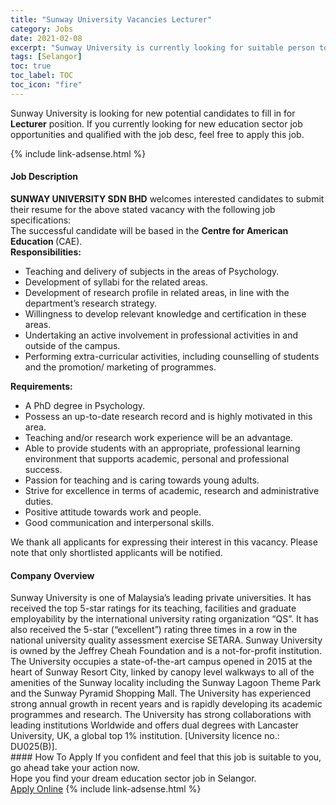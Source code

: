 ```yaml
---
title: "Sunway University Vacancies Lecturer" 
category: Jobs 
date: 2021-02-08 
excerpt: "Sunway University is currently looking for suitable person to fill in the Lecturer which positioned at Selangor" 
tags: [Selangor] 
toc: true 
toc_label: TOC 
toc_icon: "fire" 
--- 
```


<p>Sunway University is looking for new potential candidates to fill in for <b>Lecturer</b> position. If you currently looking for new education sector job opportunities and qualified with the job desc, feel free to apply this job.
</p>{% include link-adsense.html %} 
 <div><div><h4>Job Description</h4></div><div><div><span><div><div><div><div><strong>SUNWAY UNIVERSITY SDN BHD</strong> welcomes interested candidates to submit their resume for the above stated vacancy with the following job specifications:</div><div>The successful candidate will be based in the <strong>Centre for American Education </strong>(CAE).</div><div><strong>Responsibilities:</strong></div><ul><li>Teaching and delivery of subjects in the areas of Psychology.</li><li>Development of syllabi for the related areas.</li><li>Development of research profile in related areas, in line with the department&#8217;s research strategy.</li><li>Willingness to develop relevant knowledge and certification in these areas.</li><li>Undertaking an active involvement in professional activities in and outside of the campus.</li><li>Performing extra-curricular activities, including counselling of students and the promotion/ marketing of programmes.</li></ul><div><strong>Requirements:</strong></div><ul><li>A PhD degree in Psychology.</li><li>Possess an up-to-date research record and is highly motivated in this area.</li><li>Teaching and/or research work experience will be an advantage.</li><li>Able to provide students with an appropriate, professional learning environment that supports academic, personal and professional success.</li><li>Passion for teaching and is caring towards young adults.</li><li>Strive for excellence in terms of academic, research and administrative duties.</li><li>Positive attitude towards work and people.</li><li>Good communication and interpersonal skills.</li></ul><div>We thank all applicants for expressing their interest in this vacancy. Please note that only shortlisted applicants will be notified.</div></div></div></div></span></div></div></div> 
<div><div><h4>Company Overview</h4></div><div><div><span><div><div>
<div>
<div>
			Sunway University is one of Malaysia&#8217;s leading private universities. It has received the top 5-star ratings for its teaching, facilities and graduate employability by the international university rating organization &#8220;QS&#8221;. It has also received the 5-star (&#8220;excellent&#8221;) rating three times in a row in the national university quality assessment exercise SETARA. Sunway University is owned by the Jeffrey Cheah Foundation and is a not-for-profit institution. The University occupies a state-of-the-art campus opened in 2015 at the heart of Sunway Resort City, linked by canopy level walkways to all of the amenities of the Sunway locality including the Sunway Lagoon Theme Park and the Sunway Pyramid Shopping Mall. The University has experienced strong annual growth in recent years and is rapidly developing its academic programmes and research. The University has strong collaborations with leading institutions Worldwide and offers dual degrees with Lancaster University, UK, a global top 1% institution. [University licence no.: DU025(B)].</div>
</div>
</div></div></span></div></div></div> 
#### How To Apply 
If you confident and feel that this job is suitable to you, go ahead take your action now. <br/> 
Hope you find your dream education sector job in Selangor. <br/> 
<a href="https://www.jobstreet.com.my/en/job/lecturer-4477326?jobId=jobstreet-my-job-4477326" class="btn btn--info" target="_blank" rel="nofollow noopenner">Apply Online</a> 
{% include link-adsense.html %} 